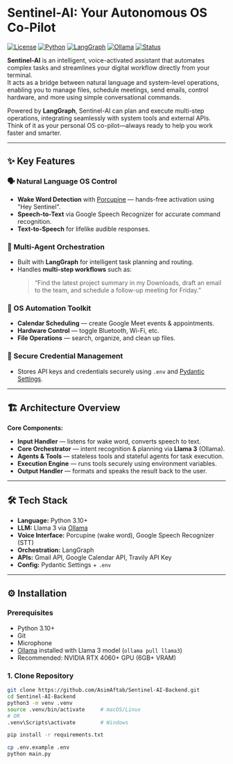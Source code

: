 # Sentinel-AI: Your Autonomous OS Co-Pilot

[![License](https://img.shields.io/badge/License-MIT-blue.svg)](LICENSE)
[![Python](https://img.shields.io/badge/Python-3.10%2B-brightgreen)](https://www.python.org/downloads/)
[![LangGraph](https://img.shields.io/badge/Orchestration-LangGraph-orange)](https://www.langchain.com/langgraph)
[![Ollama](https://img.shields.io/badge/LLM-Llama%203-blueviolet)](https://ollama.ai/)
[![Status](https://img.shields.io/badge/Status-Active-success)]()

**Sentinel-AI** is an intelligent, voice-activated assistant that automates complex tasks and streamlines your digital workflow directly from your terminal.  
It acts as a bridge between natural language and system-level operations, enabling you to manage files, schedule meetings, send emails, control hardware, and more using simple conversational commands.  

Powered by **LangGraph**, Sentinel-AI can plan and execute multi-step operations, integrating seamlessly with system tools and external APIs.  
Think of it as your personal OS co-pilot—always ready to help you work faster and smarter.

---

## ✨ Key Features

### 🗣 Natural Language OS Control
- **Wake Word Detection** with [Porcupine](https://picovoice.ai/products/porcupine/) — hands-free activation using "Hey Sentinel".
- **Speech-to-Text** via Google Speech Recognizer for accurate command recognition.
- **Text-to-Speech** for lifelike audible responses.

### 🧠 Multi-Agent Orchestration
- Built with **LangGraph** for intelligent task planning and routing.
- Handles **multi-step workflows** such as:
  > “Find the latest project summary in my Downloads, draft an email to the team, and schedule a follow-up meeting for Friday.”

### 🔧 OS Automation Toolkit

- **Calendar Scheduling** — create Google Meet events & appointments.
- **Hardware Control** — toggle Bluetooth, Wi-Fi, etc.
- **File Operations** — search, organize, and clean up files.

### 🔐 Secure Credential Management
- Stores API keys and credentials securely using `.env` and [Pydantic Settings](https://docs.pydantic.dev/latest/).

---

## 🏗 Architecture Overview

**Core Components:**
- **Input Handler** — listens for wake word, converts speech to text.
- **Core Orchestrator** — intent recognition & planning via **Llama 3** (Ollama).
- **Agents & Tools** — stateless tools and stateful agents for task execution.
- **Execution Engine** — runs tools securely using environment variables.
- **Output Handler** — formats and speaks the result back to the user.

---

## 🛠 Tech Stack

- **Language:** Python 3.10+
- **LLM:** Llama 3 via [Ollama](https://ollama.ai/)
- **Voice Interface:** Porcupine (wake word), Google Speech Recognizer (STT)
- **Orchestration:** LangGraph
- **APIs:** Gmail API, Google Calendar API, Travily API Key
- **Config:** Pydantic Settings + `.env`

---

## ⚙ Installation

### Prerequisites
- Python 3.10+
- Git
- Microphone
- [Ollama](https://ollama.ai/) installed with Llama 3 model (`ollama pull llama3`)
- Recommended: NVIDIA RTX 4060+ GPU (6GB+ VRAM)

### 1. Clone Repository
```bash
git clone https://github.com/AsimAftab/Sentinel-AI-Backend.git
cd Sentinel-AI-Backend
python3 -m venv .venv
source .venv/bin/activate     # macOS/Linux
# OR
.venv\Scripts\activate        # Windows

pip install -r requirements.txt

cp .env.example .env
python main.py

